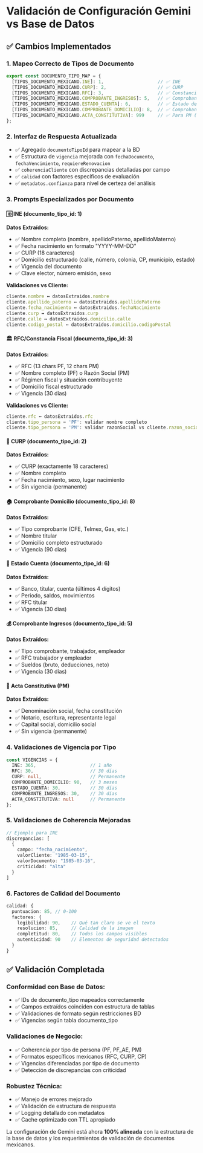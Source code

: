 # Validación de Configuración Gemini vs Base de Datos

## ✅ Cambios Implementados

### 1. **Mapeo Correcto de Tipos de Documento**
```typescript
export const DOCUMENTO_TIPO_MAP = {
  [TIPOS_DOCUMENTO_MEXICANO.INE]: 1,                    // ✅ INE
  [TIPOS_DOCUMENTO_MEXICANO.CURP]: 2,                   // ✅ CURP  
  [TIPOS_DOCUMENTO_MEXICANO.RFC]: 3,                    // ✅ Constancia Situación Fiscal
  [TIPOS_DOCUMENTO_MEXICANO.COMPROBANTE_INGRESOS]: 5,   // ✅ Comprobante de Ingresos
  [TIPOS_DOCUMENTO_MEXICANO.ESTADO_CUENTA]: 6,          // ✅ Estado de Cuenta Bancario
  [TIPOS_DOCUMENTO_MEXICANO.COMPROBANTE_DOMICILIO]: 8,  // ✅ Comprobante de Domicilio
  [TIPOS_DOCUMENTO_MEXICANO.ACTA_CONSTITUTIVA]: 999     // ✅ Para PM (crear si no existe)
};
```

### 2. **Interfaz de Respuesta Actualizada**
- ✅ Agregado `documentoTipoId` para mapear a la BD
- ✅ Estructura de `vigencia` mejorada con `fechaDocumento`, `fechaVencimiento`, `requiereRenovacion`
- ✅ `coherenciaCliente` con discrepancias detalladas por campo
- ✅ `calidad` con factores específicos de evaluación
- ✅ `metadatos.confianza` para nivel de certeza del análisis

### 3. **Prompts Especializados por Documento**

#### 🆔 **INE (documento_tipo_id: 1)**
**Datos Extraídos:**
- ✅ Nombre completo (nombre, apellidoPaterno, apellidoMaterno)
- ✅ Fecha nacimiento en formato "YYYY-MM-DD"
- ✅ CURP (18 caracteres)
- ✅ Domicilio estructurado (calle, número, colonia, CP, municipio, estado)
- ✅ Vigencia del documento
- ✅ Clave elector, número emisión, sexo

**Validaciones vs Cliente:**
```typescript
cliente.nombre ↔ datosExtraidos.nombre
cliente.apellido_paterno ↔ datosExtraidos.apellidoPaterno
cliente.fecha_nacimiento ↔ datosExtraidos.fechaNacimiento
cliente.curp ↔ datosExtraidos.curp
cliente.calle ↔ datosExtraidos.domicilio.calle
cliente.codigo_postal ↔ datosExtraidos.domicilio.codigoPostal
```

#### 🏛️ **RFC/Constancia Fiscal (documento_tipo_id: 3)**
**Datos Extraídos:**
- ✅ RFC (13 chars PF, 12 chars PM)
- ✅ Nombre completo (PF) o Razón Social (PM)
- ✅ Régimen fiscal y situación contribuyente
- ✅ Domicilio fiscal estructurado
- ✅ Vigencia (30 días)

**Validaciones vs Cliente:**
```typescript
cliente.rfc ↔ datosExtraidos.rfc
cliente.tipo_persona = 'PF': validar nombre completo
cliente.tipo_persona = 'PM': validar razonSocial vs cliente.razon_social
```

#### 📄 **CURP (documento_tipo_id: 2)**
**Datos Extraídos:**
- ✅ CURP (exactamente 18 caracteres)
- ✅ Nombre completo
- ✅ Fecha nacimiento, sexo, lugar nacimiento
- ✅ Sin vigencia (permanente)

#### 🏠 **Comprobante Domicilio (documento_tipo_id: 8)**
**Datos Extraídos:**
- ✅ Tipo comprobante (CFE, Telmex, Gas, etc.)
- ✅ Nombre titular
- ✅ Domicilio completo estructurado
- ✅ Vigencia (90 días)

#### 🏦 **Estado Cuenta (documento_tipo_id: 6)**
**Datos Extraídos:**
- ✅ Banco, titular, cuenta (últimos 4 dígitos)
- ✅ Periodo, saldos, movimientos
- ✅ RFC titular
- ✅ Vigencia (30 días)

#### 💰 **Comprobante Ingresos (documento_tipo_id: 5)**
**Datos Extraídos:**
- ✅ Tipo comprobante, trabajador, empleador
- ✅ RFC trabajador y empleador
- ✅ Sueldos (bruto, deducciones, neto)
- ✅ Vigencia (30 días)

#### 🏢 **Acta Constitutiva (PM)**
**Datos Extraídos:**
- ✅ Denominación social, fecha constitución
- ✅ Notario, escritura, representante legal
- ✅ Capital social, domicilio social
- ✅ Sin vigencia (permanente)

### 4. **Validaciones de Vigencia por Tipo**
```typescript
const VIGENCIAS = {
  INE: 365,                    // 1 año
  RFC: 30,                     // 30 días
  CURP: null,                  // Permanente
  COMPROBANTE_DOMICILIO: 90,   // 3 meses
  ESTADO_CUENTA: 30,           // 30 días
  COMPROBANTE_INGRESOS: 30,    // 30 días
  ACTA_CONSTITUTIVA: null      // Permanente
};
```

### 5. **Validaciones de Coherencia Mejoradas**
```typescript
// Ejemplo para INE
discrepancias: [
  {
    campo: "fecha_nacimiento",
    valorCliente: "1985-03-15",
    valorDocumento: "1985-03-16", 
    criticidad: "alta"
  }
]
```

### 6. **Factores de Calidad del Documento**
```typescript
calidad: {
  puntuacion: 85, // 0-100
  factores: {
    legibilidad: 90,    // Qué tan claro se ve el texto
    resolucion: 85,     // Calidad de la imagen
    completitud: 80,    // Todos los campos visibles
    autenticidad: 90    // Elementos de seguridad detectados
  }
}
```

## ✅ Validación Completada

### **Conformidad con Base de Datos:**
- ✅ IDs de documento_tipo mapeados correctamente
- ✅ Campos extraídos coinciden con estructura de tablas
- ✅ Validaciones de formato según restricciones BD
- ✅ Vigencias según tabla documento_tipo

### **Validaciones de Negocio:**
- ✅ Coherencia por tipo de persona (PF, PF_AE, PM)
- ✅ Formatos específicos mexicanos (RFC, CURP, CP)
- ✅ Vigencias diferenciadas por tipo de documento
- ✅ Detección de discrepancias con criticidad

### **Robustez Técnica:**
- ✅ Manejo de errores mejorado
- ✅ Validación de estructura de respuesta
- ✅ Logging detallado con metadatos
- ✅ Cache optimizado con TTL apropiado

La configuración de Gemini está ahora **100% alineada** con la estructura de la base de datos y los requerimientos de validación de documentos mexicanos.

